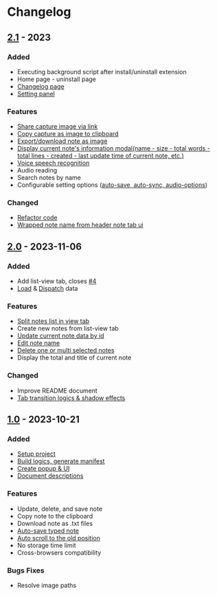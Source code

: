 # Changelog

## [2.1](https://github.com/thuongtruong1009/notix/releases/tag/v2.1) - 2023

### Added

-   Executing background script after install/uninstall extension
-   Home page - uninstall page
-   [Changelog page](https://github.com/thuongtruong1009/notix/pull/8/commits/42ccf10b432a71c7402be690e6d716a587788995)
-   [Setting panel](https://github.com/thuongtruong1009/notix/pull/8/commits/e677accd9fdc8e442901fb4b20825eb81d387048)

### Features

-   [Share capture image via link](https://github.com/thuongtruong1009/notix/pull/6/commits/7df79f3ff5a09eafc284623dd77e34e26e616ce4)
-   [Copy capture as image to clipboard](https://github.com/thuongtruong1009/notix/pull/6/commits/59134cb9adf094a755f91affc5e3c2b801c745c2)
-   [Export/download note as image](https://github.com/thuongtruong1009/notix/pull/6/commits/5eb43c59d0f8b0b0970bb3eb20d52a9b8721debe)
-   [Display current note's information modal(name - size - total words - total lines - created - last update time of current note, etc.)](https://github.com/thuongtruong1009/notix/pull/6/commits/4da47045274e9a480dd71d465c15a5c1b9efc448)
-   [Voice speech recognition](https://github.com/thuongtruong1009/notix/pull/6/commits/b492783b4b293257de9b5692f4cc6ad90ae3a03a)
-   Audio reading
-   Search notes by name
-   Configurable setting options ([auto-save, auto-sync, audio-options](https://github.com/thuongtruong1009/notix/pull/8/commits/304b029a9c30bdadedbb8085ad0e8a1c809bc7fe))

### Changed

-   [Refactor code](https://github.com/thuongtruong1009/notix/pull/8/commits/e7003f181767ade3a8088eb7ab03d879c7f696ce)
-   [Wrapped note name from header note tab ui](https://github.com/thuongtruong1009/notix/pull/6/commits/a0375ab56a55a154927c7ac1d5c8cba1d220d2e3)

## [2.0](https://github.com/thuongtruong1009/notix/releases/tag/v2.0) - 2023-11-06

### Added

-   Add list-view tab, closes [#4](https://github.com/thuongtruong1009/notix/pull/4)
-   [Load](https://github.com/thuongtruong1009/notix/commit/8c02c1bcf54bbed2147011e3cb66cce02bc61a6b) & [Dispatch](https://github.com/thuongtruong1009/notix/commit/96277d1fd23ba23c5c0fa9b7ca9f362f3226827c) data

### Features

-   [Split notes list in view tab](https://github.com/thuongtruong1009/notix/commit/3d3b97407041cd3d8d55e2af98a2af2ab41379e6)
-   Create new notes from list-view tab
-   [Update current note data by id](https://github.com/thuongtruong1009/notix/commit/1ff35c7b818bfc7a53a24cfaef915a87851bc588)
-   [Edit note name](https://github.com/thuongtruong1009/notix/commit/62228733b7f12f3a4833ce33bc044112ee0e8fbf)
-   [Delete one or multi selected notes](https://github.com/thuongtruong1009/notix/commit/c6daf3b5c8f7d8351c4f0c611d9c79024cff2091)
-   Display the total and title of current note

### Changed

-   Improve README document
-   [Tab transition logics & shadow effects](https://github.com/thuongtruong1009/notix/commit/36a4d8dcfd07e5c2eb69d460d675969997739ee9)

## [1.0](https://github.com/thuongtruong1009/notix/releases/tag/v1.0) - 2023-10-21

### Added

-   [Setup project](https://github.com/thuongtruong1009/notix/commit/03a5058aaf901c58e9f4fc04b8d5f041f7ebc021)
-   [Build logics, generate manifest](https://github.com/thuongtruong1009/notix/commit/390c5759de280c55bd33d0d6f174727dee3bb2af)
-   [Create popup & UI](https://github.com/thuongtruong1009/notix/commit/db0ceb43cbdd84b83734ed22e2300410624ba603)
-   [Document descriptions](https://github.com/thuongtruong1009/notix/commit/04698d1e268d17fc202aed229f3800bb3d2502e5)

### Features

-   Update, delete, and save note
-   Copy note to the clipboard
-   Download note as .txt files
-   [Auto-save typed note](https://github.com/thuongtruong1009/notix/commit/63c6391ee3d67f2e9d6ec76181daad6c5c09a133)
-   [Auto scroll to the old position](https://github.com/thuongtruong1009/notix/commit/28e64ef0452ce11f626ff568b4481693025c2440)
-   No storage time limit
-   Cross-browsers compatibility

### Bugs Fixes

-   Resolve image paths
